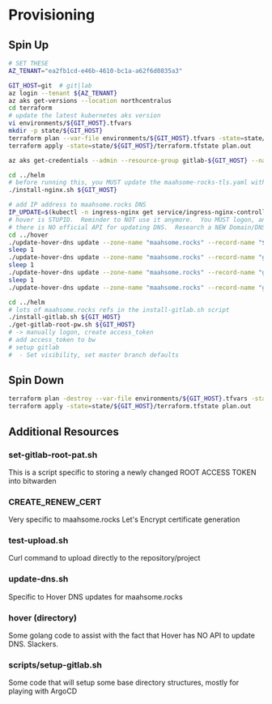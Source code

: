 # Provisioning

## Spin Up

```zsh
# SET THESE
AZ_TENANT="ea2fb1cd-e46b-4610-bc1a-a62f6d0835a3"

GIT_HOST=git  # git|lab
az login --tenant ${AZ_TENANT}
az aks get-versions --location northcentralus
cd terraform
# update the latest kubernetes aks version
vi environments/${GIT_HOST}.tfvars
mkdir -p state/${GIT_HOST}
terraform plan --var-file environments/${GIT_HOST}.tfvars -state=state/${GIT_HOST}/terraform.tfstate -out plan.out
terraform apply -state=state/${GIT_HOST}/terraform.tfstate plan.out

az aks get-credentials --admin --resource-group gitlab-${GIT_HOST} --name gitlab-${GIT_HOST} --overwrite-existing --file ~/.kube/config.gitlab-${GIT_HOST}

cd ../helm
# before running this, you MUST update the maahsome-rocks-tls.yaml with valid certificate data
./install-nginx.sh ${GIT_HOST}

# add IP address to maahsome.rocks DNS
IP_UPDATE=$(kubectl -n ingress-nginx get service/ingress-nginx-controller -o json | jq -r '.status.loadBalancer.ingress[] | .ip')
# hover is STUPID.  Reminder to NOT use it anymore.  You MUST logon, and disable 2Factor EMail in order to make this work
# there is NO official API for updating DNS.  Research a NEW Domain/DNS provider
cd ../hover
./update-hover-dns update --zone-name "maahsome.rocks" --record-name "${GIT_HOST}" --record-value "${IP_UPDATE}"
sleep 1
./update-hover-dns update --zone-name "maahsome.rocks" --record-name "git-kas" --record-value "${IP_UPDATE}"
sleep 1
./update-hover-dns update --zone-name "maahsome.rocks" --record-name "git-minio" --record-value "${IP_UPDATE}"
sleep 1
./update-hover-dns update --zone-name "maahsome.rocks" --record-name "git-registry" --record-value "${IP_UPDATE}"

cd ../helm
# lots of maahsome.rocks refs in the install-gitlab.sh script
./install-gitlab.sh ${GIT_HOST}
./get-gitlab-root-pw.sh ${GIT_HOST}
# -> manually logon, create access_token
# add access_token to bw
# setup gitlab
#  - Set visibility, set master branch defaults
```

## Spin Down

```zsh
terraform plan -destroy --var-file environments/${GIT_HOST}.tfvars -state=state/${GIT_HOST}/terraform.tfstate -out plan.out
terraform apply -state=state/${GIT_HOST}/terraform.tfstate plan.out
```

## Additional Resources

### set-gitlab-root-pat.sh

This is a script specific to storing a newly changed ROOT ACCESS TOKEN into bitwarden

### CREATE_RENEW_CERT

Very specific to maahsome.rocks Let's Encrypt certificate generation

### test-upload.sh

Curl command to upload directly to the repository/project

### update-dns.sh

Specific to Hover DNS updates for maahsome.rocks

### hover (directory)

Some golang code to assist with the fact that Hover has NO API to update DNS.  Slackers.

### scripts/setup-gitlab.sh

Some code that will setup some base directory structures, mostly for playing with ArgoCD
